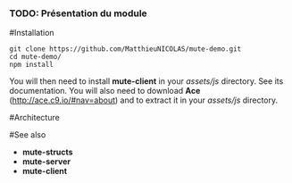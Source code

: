 ### TODO: Présentation du module

#Installation

```
git clone https://github.com/MatthieuNICOLAS/mute-demo.git
cd mute-demo/
npm install
```

You will then need to install **mute-client** in your *assets/js* directory. See its documentation.
You will also need to download **Ace** (http://ace.c9.io/#nav=about) and to extract it in your *assets/js* directory.

#Architecture

#See also

* **mute-structs**
* **mute-server**
* **mute-client**